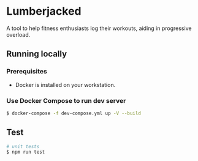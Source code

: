 # Lumberjacked

A tool to help fitness enthusiasts log their workouts, aiding in progressive overload.

## Running locally

### Prerequisites

- Docker is installed on your workstation.

### Use Docker Compose to run dev server

```bash
$ docker-compose -f dev-compose.yml up -V --build
```

## Test

```bash
# unit tests
$ npm run test
```
